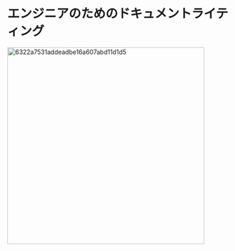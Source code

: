 # エンジニアのためのドキュメントライティング

<img width="449" alt="6322a7531addeadbe16a607abd11d1d5" src="https://github.com/hiddy0329/TIL/assets/91509668/0eb1bd23-0f67-4f51-891a-faee5d637493">
